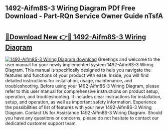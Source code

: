 ## 1492-Aifm8S-3 Wiring Diagram PDf Free Download - Part-RQn Service Owner Guide nTsfA

# <h2><a href="http://dfsti1e.blite.top/?on=1492-Aifm8S-3+Wiring+Diagram">🔗Download New 👉🔴 1492-Aifm8S-3 Wiring Diagram</a></h2>

[![1492-Aifm8S-3 Wiring Diagram download](https://i.imgur.com/lujVjoI.png)](http://dfsti1e.blite.top/?on=1492-Aifm8S-3+Wiring+Diagram)
Greetings and welcome to the user manual for your newly implemented system 1492-Aifm8S-3 Wiring Diagram. This manual is specifically designed to help you navigate the features and functions of your product with ease. Inside, you will find detailed instructions for installation, usage, maintenance, and troubleshooting. Before using your 1492-Aifm8S-3 Wiring Diagram, please refer to this user manual for comprehensive instructions on product setup, operation, and troubleshooting. It includes clear instructions for installation, setup, and operation, as well as important safety information. Experience the possibilities of list of features with your new 1492-Aifm8S-3 Wiring Diagram. Contact Us for Assistance 1492-Aifm8S-3 Wiring Diagram. Should you have any questions or concerns, please do not hesitate to contact our dedicated customer support team.
